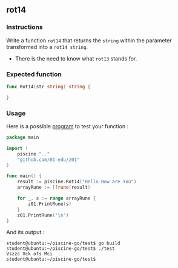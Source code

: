 ## rot14

### Instructions

Write a function `rot14` that returns the `string` within the parameter transformed into a `rot14 string`.

- There is the need to know what `rot13` stands for.

### Expected function

```go
func Rot14(str string) string {

}
```

### Usage

Here is a possible [program](TODO-LINK) to test your function :

```go
package main

import (
	piscine ".."
	"github.com/01-edu/z01"
)

func main() {
	result := piscine.Rot14("Hello How are You")
	arrayRune := []rune(result)

	for _, s := range arrayRune {
		z01.PrintRune(s)
	}
	z01.PrintRune('\n')
}
```

And its output :

```console
student@ubuntu:~/piscine-go/test$ go build
student@ubuntu:~/piscine-go/test$ ./test
Vszzc Vck ofs Mci
student@ubuntu:~/piscine-go/test$
```

